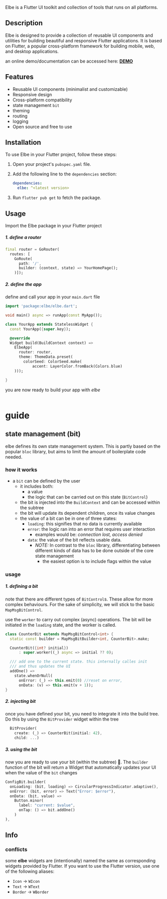 Elbe is a Flutter UI toolkit and collection of tools that runs on all platforms.

## Description

Elbe is designed to provide a collection of reusable UI components and utilities for building beautiful and responsive Flutter applications. It is based on Flutter, a popular cross-platform framework for building mobile, web, and desktop applications.

an online demo/documentation can be accessed here: [**DEMO**](https://robbb.in/elbe)

## Features

- Reusable UI components (minimalist and customizable)
- Responsive design
- Cross-platform compatibility
- state management `bit`
- theming
- routing
- logging
- Open source and free to use

## Installation

To use Elbe in your Flutter project, follow these steps:

1. Open your project's `pubspec.yaml` file.
2. Add the following line to the `dependencies` section:

   ```yaml
   dependencies:
     elbe: ^<latest version>
   ```

3. Run `flutter pub get` to fetch the package.

## Usage

Import the Elbe package in your Flutter project

##### 1. define a router

```dart
final router = GoRouter(
  routes: [
    GoRoute(
      path: '/',
      builder: (context, state) => YourHomePage();
    )]);
```

##### 2. define the app

define and call your app in your `main.dart` file

```dart
import 'package:elbe/elbe.dart';

void main() async => runApp(const MyApp());

class YourApp extends StatelessWidget {
  const YourApp({super.key});

  @override
  Widget build(BuildContext context) =>
    ElbeApp(
      router: router,
      theme: ThemeData.preset(
        colorSeed: ColorSeed.make(
            accent: LayerColor.fromBack(Colors.blue)
    )));

}
```

you are now ready to build your app with _elbe_
<br><br>

# guide

## state management (bit)

elbe defines its own state management system. This is partly based on the popular `bloc` library, but aims to limit the amount of boilerplate code needed.

### how it works

- a `bit` can be defined by the user
  - it includes both:
    - a value
    - the logic that can be carried out on this state (`BitControl`)
  - the bit is injected into the `BuildContext` and can be accessed within the subtree
  - the bit will update its dependent children, once its value changes
  - the value of a bit can be in one of three states:
    - `loading`: this signifies that no data is currently available
    - `error`: the logic ran into an error that requires user interaction
      - examples would be: _connection lost, access denied_
    - `data`: the value of the bit reflects usable data.
      - _NOTE:_ In contrast to the `bloc` library, differentiating between different kinds of data has
        to be done outside of the core state management
        - the easiest option is to include flags within the value

### usage

##### 1. defining a bit

note that there are different types of `BitControl`s. These allow for more complex behaviours. For the sake of simplicity, we will stick to the basic `MapMsgBitControl`.

use the `worker` to carry out complex (async) operations. The bit will be initiated in the `loading` state, and the worker is called.

```dart
class CounterBit extends MapMsgBitControl<int> {
  static const builder = MapMsgBitBuilder<int, CounterBit>.make;

  CounterBit({int? initial})
      : super.worker((_) async => initial ?? 0);

  /// add one to the current state. this internally calles init
  /// and thus updates the UI
  addOne() =>
    state.whenOrNull(
      onError: (_) => this.emit(0) //reset on error,
      onData: (v) => this.emit(v + 1));
}
```

##### 2. injecting bit

once you have defined your bit, you need to integrate it into the build tree.
Do this by using the `BitProvider` widget within the tree

```dart
  BitProvider(
    create: (_) => CounterBit(initial: 42),
    child: ...)
```

##### 3. using the bit

now you are ready to use your bit (within the subtree) 🎉. The `builder` function of the bit will return a Widget that automatically updates your UI when the value of the `bit` changes

```dart
ConfigBit.builder(
  onLoading: (bit, loading) => CircularProgressIndicator.adaptive(),
  onError: (bit, error) => Text("Error: $error"),
  onData: (bit, value) =>
    Button.minor(
      label: "current: $value",
      onTap: () => bit.addOne()
    )
),
```

## Info

### conflicts

some **elbe** widgets are (intentionally) named the same as corresponding widgets provided by Flutter. If you want
to use the Flutter version, use one of the following aliases:

- `Icon` -> `WIcon`
- `Text` -> `WText`
- `Border` -> `WBorder`
